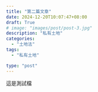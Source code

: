 ```yaml
---
title: "第二篇文章"
date: 2024-12-20T10:07:47+08:00
draft: True
# image: "images/post/post-3.jpg"
description: "私有土地"
categories:
  - "土地法"
tags:
  - "私有土地"

type: "post"
---
```

這是測試檔
